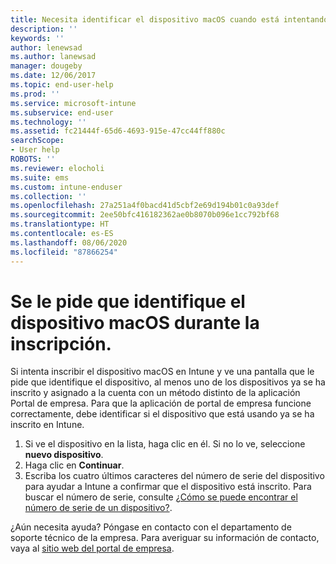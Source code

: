 ```yaml
---
title: Necesita identificar el dispositivo macOS cuando está intentando la inscripción | Microsoft Docs
description: ''
keywords: ''
author: lenewsad
ms.author: lanewsad
manager: dougeby
ms.date: 12/06/2017
ms.topic: end-user-help
ms.prod: ''
ms.service: microsoft-intune
ms.subservice: end-user
ms.technology: ''
ms.assetid: fc21444f-65d6-4693-915e-47cc44ff880c
searchScope:
- User help
ROBOTS: ''
ms.reviewer: elocholi
ms.suite: ems
ms.custom: intune-enduser
ms.collection: ''
ms.openlocfilehash: 27a251a4f0bacd41d5cbf2e69d194b01c0a93def
ms.sourcegitcommit: 2ee50bfc416182362ae0b8070b096e1cc792bf68
ms.translationtype: HT
ms.contentlocale: es-ES
ms.lasthandoff: 08/06/2020
ms.locfileid: "87866254"
---
```

# <a name="youre-asked-to-identify-your-macos-device-during-enrollment"></a>Se le pide que identifique el dispositivo macOS durante la inscripción.

Si intenta inscribir el dispositivo macOS en Intune y ve una pantalla que le pide que identifique el dispositivo, al menos uno de los dispositivos ya se ha inscrito y asignado a la cuenta con un método distinto de la aplicación Portal de empresa. Para que la aplicación de portal de empresa funcione correctamente, debe identificar si el dispositivo que está usando ya se ha inscrito en Intune.

1. Si ve el dispositivo en la lista, haga clic en él. Si no lo ve, seleccione **nuevo dispositivo**.
2. Haga clic en **Continuar**.
3. Escriba los cuatro últimos caracteres del número de serie del dispositivo para ayudar a Intune a confirmar que el dispositivo está inscrito. Para buscar el número de serie, consulte [¿Cómo se puede encontrar el número de serie de un dispositivo?](how-do-i-find-the-serial-number-on-my-device-macos.md).

¿Aún necesita ayuda? Póngase en contacto con el departamento de soporte técnico de la empresa. Para averiguar su información de contacto, vaya al [sitio web del portal de empresa](https://go.microsoft.com/fwlink/?linkid=2010980).
